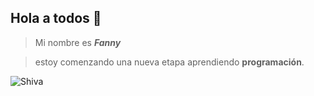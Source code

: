 ## Hola a todos 👋

> Mi nombre es ***Fanny***

>  estoy comenzando una nueva etapa aprendiendo **programación**.

![Shiva](https://cdn-icons-png.flaticon.com/512/4600/4600417.png)


<!--
**fannytartiere/fannytartiere** is a ✨ _special_ ✨ repository because its `README.md` (this file) appears on your GitHub profile.

Here are some ideas to get you started:

- 🔭 I’m currently working on ...
- 🌱 I’m currently learning ...
- 👯 I’m looking to collaborate on ...
- 🤔 I’m looking for help with ...
- 💬 Ask me about ...
- 📫 How to reach me: ...
- 😄 Pronouns: ...
- ⚡ Fun fact: ...
-->
